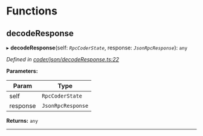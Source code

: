 

# Functions

<a id="decoderesponse"></a>

##  decodeResponse

▸ **decodeResponse**(self: *`RpcCoderState`*, response: *`JsonRpcResponse`*): `any`

*Defined in [coder/json/decodeResponse.ts:22](https://github.com/polkadot-js/api/blob/471bfce/packages/rpc-provider/src/coder/json/decodeResponse.ts#L22)*

**Parameters:**

| Param | Type |
| ------ | ------ |
| self | `RpcCoderState` |
| response | `JsonRpcResponse` |

**Returns:** `any`

___

